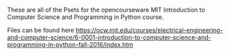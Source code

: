 These are all of the Psets for the opencourseware MIT Introduction to Computer Science and Programming in Python course.

Files can be found here
https://ocw.mit.edu/courses/electrical-engineering-and-computer-science/6-0001-introduction-to-computer-science-and-programming-in-python-fall-2016/index.htm
